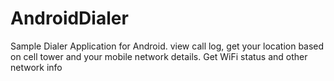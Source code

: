 # AndroidDialer
 Sample Dialer Application for Android.
 view call log, get your location based on cell tower and your mobile network details.
 Get WiFi status and other network info
